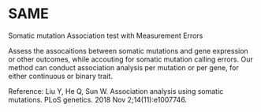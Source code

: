 # SAME
Somatic mutation Association test with Measurement Errors

Assess the assocaitions between somatic mutations and gene expression or other outcomes, while accouting for somatic mutation calling errors. Our method can conduct association analysis per mutation or per gene, for either continuous or binary trait. 

Reference: Liu Y, He Q, Sun W. Association analysis using somatic mutations. PLoS genetics. 2018 Nov 2;14(11):e1007746.
